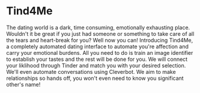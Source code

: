 Tind4Me
========
The dating world is a dark, time consuming, emotionally exhausting place. Wouldn't it be great if you just had someone or something to take care of all the tears and heart-break for you? Well now you can! Introducing Tind4Me, a completely automated dating interface to automate you're affection and carry your emotional burdens. All you need to do is train an image identifier to establish your tastes and the rest will be done for you. We will connect your liklihood through Tinder and match you with your desired selection. We'll even automate conversations using Cleverbot. We aim to make relationships so hands off, you won't even need to know you significant other's name!
